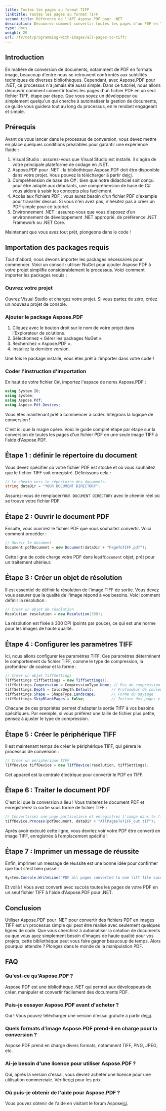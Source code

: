 ```yaml
---
title: Toutes les pages au format TIFF
linktitle: Toutes les pages au format TIFF
second_title: Référence de l'API Aspose.PDF pour .NET
description: Découvrez comment convertir toutes les pages d'un PDF en TIFF à l'aide d'Aspose.PDF pour .NET dans ce didacticiel étape par étape. Gestion de documents simple et efficace.
type: docs
weight: 20
url: /fr/net/programming-with-images/all-pages-to-tiff/
---
```

## Introduction

En matière de conversion de documents, notamment de PDF en formats image, beaucoup d'entre nous se retrouvent confrontés aux subtilités techniques de diverses bibliothèques. Cependant, avec Aspose.PDF pour .NET, ce processus n'a jamais été aussi simple. Dans ce tutoriel, nous allons découvrir comment convertir toutes les pages d'un fichier PDF en un seul fichier TIFF, étape par étape. Que vous soyez un développeur ou simplement quelqu'un qui cherche à automatiser la gestion de documents, ce guide vous guidera tout au long du processus, en le rendant engageant et simple.

## Prérequis

Avant de vous lancer dans le processus de conversion, vous devez mettre en place quelques conditions préalables pour garantir une expérience fluide :

1. Visual Studio : assurez-vous que Visual Studio est installé. Il s'agira de votre principale plateforme de codage en .NET.
2.  Aspose.PDF pour .NET : la bibliothèque Aspose.PDF doit être disponible dans votre projet. Vous pouvez la télécharger à partir de[ici](https://releases.aspose.com/pdf/net/).
3. Compréhension de base de C# : bien que notre didacticiel soit conçu pour être adapté aux débutants, une compréhension de base de C# vous aidera à saisir les concepts plus facilement.
4. Accès aux fichiers PDF : vous aurez besoin d'un fichier PDF d'exemple pour travailler dessus. Si vous n'en avez pas, n'hésitez pas à créer un PDF simple pour ce tutoriel.
5. Environnement .NET : assurez-vous que vous disposez d’un environnement de développement .NET approprié, de préférence .NET Framework ou .NET Core.

Maintenant que vous avez tout prêt, plongeons dans le code !

## Importation des packages requis

Tout d'abord, nous devons importer les packages nécessaires pour commencer. Voici un conseil : utiliser NuGet pour ajouter Aspose.PDF à votre projet simplifie considérablement le processus. Voici comment importer les packages requis :

### Ouvrez votre projet

Ouvrez Visual Studio et chargez votre projet. Si vous partez de zéro, créez un nouveau projet de console.

### Ajouter le package Aspose.PDF

1. Cliquez avec le bouton droit sur le nom de votre projet dans l’Explorateur de solutions.
2. Sélectionnez « Gérer les packages NuGet ».
3. Recherchez « Aspose.PDF ».
4. Installez la dernière version.

Une fois le package installé, vous êtes prêt à l'importer dans votre code !

### Coder l'instruction d'importation

En haut de votre fichier C#, importez l'espace de noms Aspose.PDF :

```csharp
using System.IO;
using System;
using Aspose.Pdf;
using Aspose.Pdf.Devices;
```

Vous êtes maintenant prêt à commencer à coder. Intégrons la logique de conversion !

C'est ici que la magie opère. Voici le guide complet étape par étape sur la conversion de toutes les pages d'un fichier PDF en une seule image TIFF à l'aide d'Aspose.PDF.

## Étape 1 : définir le répertoire du document

Vous devez spécifier où votre fichier PDF est stocké et où vous souhaitez que le fichier TIFF soit enregistré. Définissons cela :

```csharp
// Le chemin vers le répertoire des documents.
string dataDir = "YOUR DOCUMENT DIRECTORY";
```

 Assurez-vous de remplacer`YOUR DOCUMENT DIRECTORY` avec le chemin réel où se trouve votre fichier PDF.

## Étape 2 : Ouvrir le document PDF

Ensuite, vous ouvrirez le fichier PDF que vous souhaitez convertir. Voici comment procéder :

```csharp
// Ouvrir le document
Document pdfDocument = new Document(dataDir + "PageToTIFF.pdf");
```

 Cette ligne de code charge votre PDF dans le`pdfDocument` objet, prêt pour un traitement ultérieur.

## Étape 3 : Créer un objet de résolution

Il est essentiel de définir la résolution de l'image TIFF de sortie. Vous devez vous assurer que la qualité de l'image répond à vos besoins. Voici comment définir la résolution :

```csharp
// Créer un objet de résolution
Resolution resolution = new Resolution(300);
```

La résolution est fixée à 300 DPI (points par pouce), ce qui est une norme pour les images de haute qualité.

## Étape 4 : Configurer les paramètres TIFF

Ici, nous allons configurer les paramètres TIFF. Ces paramètres déterminent le comportement du fichier TIFF, comme le type de compression, la profondeur de couleur et la forme :

```csharp
// Créer un objet TiffSettings
TiffSettings tiffSettings = new TiffSettings();
tiffSettings.Compression = CompressionType.None; // Pas de compression
tiffSettings.Depth = ColorDepth.Default;        // Profondeur de couleur par défaut
tiffSettings.Shape = ShapeType.Landscape;       // Forme du paysage
tiffSettings.SkipBlankPages = false;            // Inclure des pages vierges
```

Chacune de ces propriétés permet d'adapter la sortie TIFF à vos besoins spécifiques. Par exemple, si vous préférez une taille de fichier plus petite, pensez à ajuster le type de compression.

## Étape 5 : Créer le périphérique TIFF

Il est maintenant temps de créer le périphérique TIFF, qui gérera le processus de conversion :

```csharp
// Créer un périphérique TIFF
TiffDevice tiffDevice = new TiffDevice(resolution, tiffSettings);
```

Cet appareil est la centrale électrique pour convertir le PDF en TIFF.

## Étape 6 : Traiter le document PDF

C'est ici que la conversion a lieu ! Vous traiterez le document PDF et enregistrerez la sortie sous forme de fichier TIFF :

```csharp
// Convertissez une page particulière et enregistrez l'image dans le flux
tiffDevice.Process(pdfDocument, dataDir + "AllPagesToTIFF_out.tif");
```

Après avoir exécuté cette ligne, vous devriez voir votre PDF être converti en image TIFF, enregistrée à l’emplacement spécifié !

## Étape 7 : Imprimer un message de réussite

Enfin, imprimer un message de réussite est une bonne idée pour confirmer que tout s'est bien passé :

```csharp
System.Console.WriteLine("PDF all pages converted to one tiff file successfully!");
```

Et voilà ! Vous avez converti avec succès toutes les pages de votre PDF en un seul fichier TIFF à l'aide d'Aspose.PDF pour .NET.

## Conclusion

Utiliser Aspose.PDF pour .NET pour convertir des fichiers PDF en images TIFF est un processus simple qui peut être réalisé avec seulement quelques lignes de code. Que vous cherchiez à automatiser la création de documents ou que vous ayez simplement besoin d'images de haute qualité pour vos projets, cette bibliothèque peut vous faire gagner beaucoup de temps. Alors pourquoi attendre ? Plongez dans le monde de la manipulation PDF.

## FAQ

### Qu'est-ce qu'Aspose.PDF ?
Aspose.PDF est une bibliothèque .NET qui permet aux développeurs de créer, manipuler et convertir facilement des documents PDF.

### Puis-je essayer Aspose.PDF avant d'acheter ?
 Oui ! Vous pouvez télécharger une version d'essai gratuite à partir de[ici](https://releases.aspose.com/).

### Quels formats d'image Aspose.PDF prend-il en charge pour la conversion ?
Aspose.PDF prend en charge divers formats, notamment TIFF, PNG, JPEG, etc.

### Ai-je besoin d'une licence pour utiliser Aspose.PDF ?
 Oui, après la version d'essai, vous devrez acheter une licence pour une utilisation commerciale. Vérifier[ici](https://purchase.aspose.com/) pour les prix.

### Où puis-je obtenir de l'aide pour Aspose.PDF ?
 Vous pouvez obtenir de l'aide en visitant le forum Aspose[ici](https://forum.aspose.com/c/pdf/10).